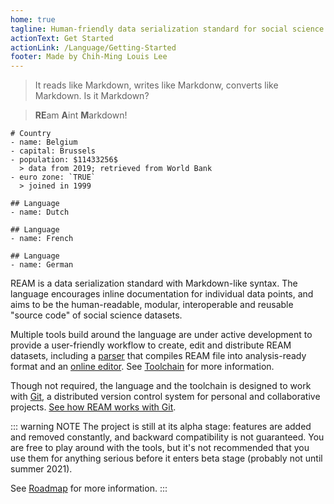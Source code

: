 ```yaml
---
home: true
tagline: Human-friendly data serialization standard for social science datasets
actionText: Get Started
actionLink: /Language/Getting-Started
footer: Made by Chih-Ming Louis Lee
---
```


> It reads like Markdown, writes like Markdonw, converts like Markdown.
> Is it Markdown?

> **RE**am **A**int **M**arkdown!

```ream
# Country
- name: Belgium
- capital: Brussels
- population: $11433256$
  > data from 2019; retrieved from World Bank
- euro zone: `TRUE`
  > joined in 1999

## Language
- name: Dutch

## Language
- name: French

## Language
- name: German
```


<EditorLite-EditorLite item="entry8" showDefault="True"/>


REAM is a data serialization standard with Markdown-like syntax.
The language encourages inline documentation for individual data points, and aims to be the human-readable, modular, interoperable and reusable "source code" of social science datasets.

Multiple tools build around the language are under active development to provide a user-friendly workflow to create, edit and distribute REAM datasets, including a [parser](/Toolchain/Parser) that compiles REAM file into analysis-ready format and an [online editor](https://chmlee.github.io/ream-editor).
See [Toolchain](/Toolchain) for more information.

Though not required, the language and the toolchain is designed to work with [Git](https://git-scm.com/), a distributed version control system for personal and collaborative projects.
[See how REAM works with Git](/Language/Git-Integration).

::: warning NOTE
The project is still at its alpha stage:
features are added and removed constantly, and backward compatibility is not guaranteed.
You are free to play around with the tools, but it's not recommended that you use them for anything serious before it enters beta stage (probably not until summer 2021).

See [Roadmap](#) for more information.
:::
